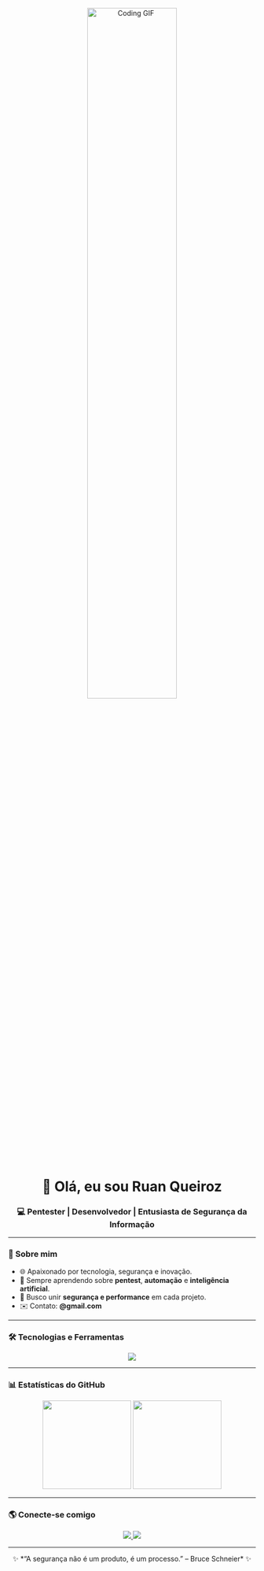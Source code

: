 <!-- Banner animado -->
<p align="center">
  <img autoplay src="https://media.giphy.com/media/SS8CV2rQdlYNLtBCiF/giphy.gif" width="60%" alt="Coding GIF"/>
</p>

<h1 align="center">👋 Olá, eu sou <strong>Ruan Queiroz</strong></h1>
<h3 align="center">💻 Pentester | Desenvolvedor | Entusiasta de Segurança da Informação</h3>

---

### 🚀 Sobre mim
- 🌐 Apaixonado por tecnologia, segurança e inovação.  
- 🧠 Sempre aprendendo sobre **pentest**, **automação** e **inteligência artificial**.  
- 🧩 Busco unir **segurança e performance** em cada projeto.  
- ✉️ Contato: **<seu-email>@gmail.com**

---

### 🛠️ Tecnologias e Ferramentas
<div align="center">
  <img src="https://skillicons.dev/icons?i=python,html,css,js,php,linux,git,github,vscode,bash,react" />
</div>

---

### 📊 Estatísticas do GitHub
<div align="center">
  <img height="180em" src="https://github-readme-stats.vercel.app/api?username=<SEU_USUARIO>&show_icons=true&theme=radical" />
  <img height="180em" src="https://github-readme-stats.vercel.app/api/top-langs/?username=<SEU_USUARIO>&layout=compact&theme=radical" />
</div>

---

### 🌎 Conecte-se comigo
<p align="center">
  <a href="https://linkedin.com/in/<seu_linkedin>" target="_blank">
    <img src="https://img.shields.io/badge/-LinkedIn-%230077B5?style=for-the-badge&logo=linkedin&logoColor=white" />
  </a>
  <a href="mailto:<seu-email>@gmail.com">
    <img src="https://img.shields.io/badge/-Email-%23EA4335?style=for-the-badge&logo=gmail&logoColor=white" />
  </a>
</p>

---

<p align="center">
  ✨ *“A segurança não é um produto, é um processo.” – Bruce Schneier* ✨
</p>
